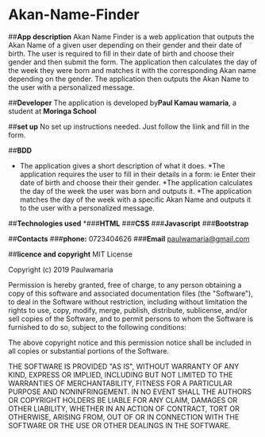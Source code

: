 # Akan-Name-Finder

##**App description**
Akan Name Finder is a web application that outputs the Akan Name of a given user depending on their gender and their date of birth. The user is required to fill in their date of birth and choose their gender and then submit the form. The application then  calculates the day of the week they were born and matches it with the corresponding Akan name depending on the gender. The application then  outputs the Akan Name to the user  with a personalized message.

##**Developer**
The application is developed by**Paul Kamau wamaria**, a student at **Moringa School**

##**set up**
No set up instructions needed. Just follow the liink and fill in the form.

##**BDD**
* The application gives a short description of what it does.
*The application requires the user to fill in their details in a form: ie Enter their date of birth and choose their their gender.
*The application calculates the day of the week the user was born and outputs it.
*The application matches the day of the week with a specific Akan Name and outputs it to the user with a personalized message.

##**Technologies used**
*###**HTML**
###**CSS**
###**Javascript**
###**Bootstrap**

##**Contacts**
###**phone:** 0723404626
###**Email**  paulwamaria@gmail.com

##**licence and copyright**
MIT License

Copyright (c) 2019 Paulwamaria

Permission is hereby granted, free of charge, to any person obtaining a copy
of this software and associated documentation files (the "Software"), to deal
in the Software without restriction, including without limitation the rights
to use, copy, modify, merge, publish, distribute, sublicense, and/or sell
copies of the Software, and to permit persons to whom the Software is
furnished to do so, subject to the following conditions:

The above copyright notice and this permission notice shall be included in all
copies or substantial portions of the Software.

THE SOFTWARE IS PROVIDED "AS IS", WITHOUT WARRANTY OF ANY KIND, EXPRESS OR
IMPLIED, INCLUDING BUT NOT LIMITED TO THE WARRANTIES OF MERCHANTABILITY,
FITNESS FOR A PARTICULAR PURPOSE AND NONINFRINGEMENT. IN NO EVENT SHALL THE
AUTHORS OR COPYRIGHT HOLDERS BE LIABLE FOR ANY CLAIM, DAMAGES OR OTHER
LIABILITY, WHETHER IN AN ACTION OF CONTRACT, TORT OR OTHERWISE, ARISING FROM,
OUT OF OR IN CONNECTION WITH THE SOFTWARE OR THE USE OR OTHER DEALINGS IN THE
SOFTWARE.
